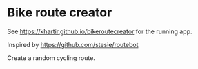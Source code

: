 # Bike route creator

See https://khartir.github.io/bikeroutecreator for the running app.

Inspired by https://github.com/stesie/routebot

Create a random cycling route.